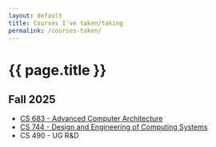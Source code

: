 ```yaml
---
layout: default
title: Courses I've taken/taking
permalink: /courses-taken/
---
```

<h1 id="jaysri-pas-courses" class="no-print">{{ page.title }}</h1>

<!-- <blockquote>
 <p class="no-print"><b>Go to:</b>
  <a href="#summary">Summary</a> |
  <a href="#skills-what-i-do">Skills</a> |
  <a href="#experience">Experience</a> |
  <a href="#education">Education</a> |
  <a href="#about-me">About me</a> |
  <a href="/cv/ben-hoyt-cv-resume.pdf" title="PDF version of my resume / CV">PDF</a>
 </p>
</blockquote> -->

## Fall 2025

* [CS 683 - Advanced Computer Architecture](https://docs.google.com/spreadsheets/d/e/2PACX-1vQmwEvD-4drqZ-sI_pcfAppo91M7QgDuIcQLmbSAx1U5AnMHGzls7FevQMKaUEL_QSAJO_5xjFAjpb4/pubhtml)
* [CS 744 - Design and Engineering of Computing Systems](https://www.cse.iitb.ac.in/~mythili/teaching/cs744_autumn2018/index.html)
* CS 490 - UG R&D

<!-- ## Summary

I’m a software engineer with twenty years of experience developing web applications and services, as well as providing technical leadership for small teams of software developers.

I’m fluent in Go, Python, C, SQL, and English. I’ve also written a good amount of JavaScript, HTML, C++, and x86 assembly. I learn quickly, care about detail, and love computer science and mathematics.

I live in New Zealand, but have dual NZ and U.S. citizenship. I lived and worked in New York City from 2010 to 2019, and I’m open to remote work and some travel.


## Skills: what I do...

### Software development

* Develop backend web systems and services that perform well and are easy to use. I’ve used various languages and databases, and I’m experienced with microservices as well as the scaling and caching required for large sites.
* Contribute to frontend development: I've used HTML, CSS, vanilla JavaScript, React, and Elm.
* Use DevOps and scripting: I can configure Kubernetes, create Docker images, develop infrastructure as code, administer servers, and automate complex code deployments on Linux and Windows.
* Provide Go and Python expertise from many years of experience with both languages.
* Create and contribute to open source projects, for example [GoAWK](https://github.com/benhoyt/goawk), [Python's `os.scandir`](/writings/scandir/), [inih](https://github.com/benhoyt/inih), and [others](/projects/).

### Technical leadership

* Work with engineers to design complex systems (and simplify them!). Work with product managers to plan and prioritize features.
* Manage hiring of new engineers. Review and interview candidates.
* Mentor developers, review code, and help establish good engineering practices.
* Communicate and document effectively, and relate well to people.
* Give internal technical talks and training.


## Experience

### [Canonical](https://canonical.com/) &ndash; Senior Engineer and Manager &ndash; Sep 2020 to now

* Led the team and developed code for the [`ops` library](https://github.com/canonical/operator), a Python framework for writing [Juju](https://juju.is/) charms. I brought stability and cohesiveness to the library.
* Implemented large parts of the [Pebble](https://github.com/canonical/pebble) service manager (written in Go), as well as its [Python client](https://github.com/canonical/operator/blob/320e7e04e737000abc1d25729ccd29d6e783e6df/ops/pebble.py#L1452). I also provided in-depth code reviews for other contributors.
* Developed features for and helped maintain [Juju](https://github.com/juju/juju), a cross-cloud application deployment tool (and one of the largest Go codebases in the world).

### [Compass](https://www.compass.com/) &ndash; Senior Engineer and Manager &ndash; Mar 2018 to Aug 2020:

* Helped build Go microservices backed by PostgreSQL, including an API integration to a third party CRM. Wrote a program to generate Go code from a Swagger API definition.
* Wrote code and provided technical leadership for the SEO team, including Python services and programs for processing logs in AWS Athena. Our team significantly improved indexing and search ranking for our key pages.
* Managed a team of backend and frontend engineers. Remained technically involved in system design and code reviews of the team's Go codebase.
* Oversaw development and launch of the Compass CRM, a high-profile project that was heavily promoted to our 5000+ real estate agents.
* Wrote an internal proposal to migrate 200 engineers from using Gerrit to GitHub for code review. The proposal saw fruition and increased developer velocity.

### [Jetsetter](https://www.jetsetter.com/) / [**TripAdvisor**](https://www.tripadvisor.com/) &ndash; Principal Engineer &ndash; Jul 2016 to Feb 2018:

* Led the team in designing a content management system using Contentful and Elasticsearch, with the goal to simplify and unify several internal systems.
* Designed and developed a real-time image scaling service using Python and ImageMagick. It served hundreds of image scaling requests per second.
* Wrote a [duplicate image detector](/writings/duplicate-image-detection/) using the dHash perceptual hash algorithm and BK-Tree data structures.
* Managed a small team of engineers. Reviewed code and system designs. Implemented good database practices on the team.


### [Oyster.com](https://www.oyster.com/) / [**TripAdvisor**](https://www.tripadvisor.com/) &ndash; Engineer and Technical Manager &ndash; Jun 2010 to Jun 2016:

* Ported a legacy C++ web backend to Python. The change of language and tooling let us develop and release business-level features much quicker.
* Helped design and implement a [JSON-based content management system](http://tech.oyster.com/when-building-your-own-cms-is-the-right-choice/) that let us publish immediately and gave us opportunities to boost revenue.
* Co-developed two mobile apps: a cross-platform iOS and Android app using React Native, and Oyster’s older iPad app written in Objective-C.
* Wrote Python and JavaScript libraries to display real-time pricing via TripAdvisor’s hotel pricing API, resulting in a large revenue increase.
* Implemented the backend for various website features, including a tag-based [photo search engine](/writings/how-our-photo-search-engine-really-works/) and a hotel booking system.
* Implemented internal tools such as a photo album editor and a workflow system to help salespeople schedule photoshoots at a rate of 1000 hotels per month.
* Wrote tools for our web infrastructure: a new [code deployment system](/writings/using-ansible-to-restore-developer-sanity/) using Ansible, tools to translate and localize the entire website, a data analytics pipeline using Snowplow Analytics and Amazon Redshift, and a system to send personalized emails.
* Co-wrote heavily parallelized software to resize and watermark millions of images in many different sizes using Amazon EC2.
* Managed a team of engineers and led hiring efforts. Oversaw architecture decisions and performed code reviews for most of Oyster’s software projects.


### [Brush Technology](https://brush.co.nz/) &ndash; Engineer and Co-director &ndash; Aug 2006 to May 2010:

* Co-founded and co-developed the [microPledge](https://benhoyt.com/writings/micropledge/) crowd funding platform. Implemented secure financial transactions, Ajax-based voting, and S3 file uploads.
* Designed, implemented, and promoted [Gifty Weddings](https://giftyweddings.com/), a website that helps couples make great wedding gift registries. (I still run the site today.)
* Wrote embedded firmware in C++ for [Hamilton Jet’s](https://www.hamiltonjet.com/) large-scale jetboat control systems. Wrote testing and GUI tools in Python and C#.
* Worked on cellular telemetry firmware and GPS interfaces using Atmel AVR and ARM7 microcontrollers.
* Developed low-latency IP networking software in C and Python for a client in the high-frequency trading industry.
* Managed projects and staff. As a cofounder, I was heavily involved with the company’s business planning and decisions.


### [Harvest Electronics](http://www.harvest.com/) &ndash; Engineer &ndash; Oct 2002 to Jul 2006:

* Designed and developed the [web and admin interface](https://live.harvest.com/) for their solar-powered weather stations. The clean UI and weather graphs really made Harvest’s product stand out.
* Wrote software to interface to GPRS modems. Administered associated databases and web servers.
* Wrote embedded firmware in C and assembler for MSP430 and ARM7 microcontrollers, including low-level boot loaders, serial communications, and I/O control logic.


## Education

I have a B.E. in Electrical and Computer Engineering, graduating from the [University of Canterbury](http://www.canterbury.ac.nz/) in 2002 with first class honors, <abbr title="Scale: A+ is 9, D is 0">GPA&nbsp;7.9/9</abbr>. For my final-year project I designed a small stack-based CPU using VHDL. I was dux (valedictorian) of [Havelock North High School](https://www.hnhs.school.nz/) in 1999.


## About me

<p class="right-callout">I have also discovered a truly marvelous proof of <a href="https://en.wikipedia.org/wiki/Hofstadter's_law">Hofstadter’s Law</a>, but unfortunately this margin is too narrow to contain it.</p>

My dad taught me how to program by teaching me the Tao of [Forth](https://en.wikipedia.org/wiki/Forth_(programming_language)). Two of my first projects were writing a [Forth compiler](https://github.com/benhoyt/third) for DOS, and creating a [small 32-bit OS](https://github.com/benhoyt/benos) in Forth. I love things small, fast, and light&nbsp;&ndash; and that’s paid off during my career.

Other than that, I enjoy reading and [writing](/writings/), and I once edited a [small print magazine](/prism-magazine/). I’m into unicycling, typography, and piano. I love my wife and family. I aim to keep the commandments, but you may find me breaking the conventions. -->
